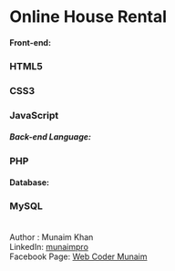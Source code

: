 # Online House Rental
#### Front-end:
### HTML5 </br>
### CSS3 </br>
### JavaScript </br>
##### Back-end Language:
### PHP </br>
#### Database:
### MySQL </br></br>
Author : Munaim Khan </br>
LinkedIn: <a href="https://www.linkedin.com/in/munaimpro/" target="_blank">munaimpro</a> </br>
Facebook Page: <a href="https://facebook.com/webcodermunaim" target="_blank">Web Coder Munaim</a>
